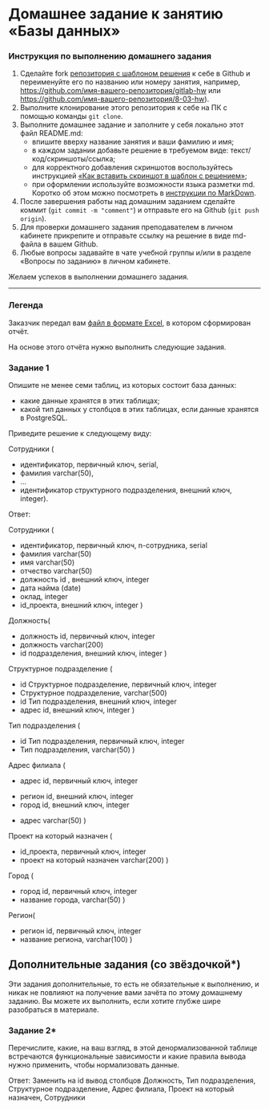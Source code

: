 # Домашнее задание к занятию «Базы данных»

### Инструкция по выполнению домашнего задания

1. Сделайте fork [репозитория c шаблоном решения](https://github.com/netology-code/sys-pattern-homework) к себе в Github и переименуйте его по названию или номеру занятия, например, https://github.com/имя-вашего-репозитория/gitlab-hw или https://github.com/имя-вашего-репозитория/8-03-hw).
2. Выполните клонирование этого репозитория к себе на ПК с помощью команды `git clone`.
3. Выполните домашнее задание и заполните у себя локально этот файл README.md:
   - впишите вверху название занятия и ваши фамилию и имя;
   - в каждом задании добавьте решение в требуемом виде: текст/код/скриншоты/ссылка;
   - для корректного добавления скриншотов воспользуйтесь инструкцией [«Как вставить скриншот в шаблон с решением»](https://github.com/netology-code/sys-pattern-homework/blob/main/screen-instruction.md);
   - при оформлении используйте возможности языка разметки md. Коротко об этом можно посмотреть в [инструкции по MarkDown](https://github.com/netology-code/sys-pattern-homework/blob/main/md-instruction.md).
4. После завершения работы над домашним заданием сделайте коммит (`git commit -m "comment"`) и отправьте его на Github (`git push origin`).
5. Для проверки домашнего задания преподавателем в личном кабинете прикрепите и отправьте ссылку на решение в виде md-файла в вашем Github.
6. Любые вопросы задавайте в чате учебной группы и/или в разделе «Вопросы по заданию» в личном кабинете.

Желаем успехов в выполнении домашнего задания.

---
### Легенда

Заказчик передал вам [файл в формате Excel](https://github.com/netology-code/sdb-homeworks/blob/main/resources/hw-12-1.xlsx), в котором сформирован отчёт. 

На основе этого отчёта нужно выполнить следующие задания.

### Задание 1

Опишите не менее семи таблиц, из которых состоит база данных:

- какие данные хранятся в этих таблицах;
- какой тип данных у столбцов в этих таблицах, если данные хранятся в PostgreSQL.

Приведите решение к следующему виду:

Сотрудники (

- идентификатор, первичный ключ, serial,
- фамилия varchar(50),
- ...
- идентификатор структурного подразделения, внешний ключ, integer).


Ответ:

Сотрудники (
- идентификатор, первичный ключ, n-сотрудника, serial
- фамилия varchar(50)
- имя varchar(50)
- отчество varchar(50)
- должность id , внешний ключ, integer
- дата найма (date)
- оклад, integer
- id_проекта, внешний ключ, integer
)

Должность(
- должность id, первичный ключ, integer
- должность varchar(200)
- id подразделения, внешний ключ, integer
)

 Структурное подразделение (
- id Структурное подразделение, первичный ключ, integer
- Структурное подразделение, varchar(500)
- id Тип подразделения, внешний ключ, integer
- адрес id, внешний ключ, integer
)

Тип подразделения (
- id Тип подразделения, первичный ключ, integer
- Тип подразделения, varchar(50) 
)

Адрес филиала (
- адрес id, первичный ключ, integer
* регион id, внешний ключ, integer
* город id, внешний ключ, integer 
- адрес varchar(50)
)

Проект на который назначен (
- id_проекта, первичный ключ, integer
- проект на который назначен varchar(200)
)

Город (
* город id, первичный ключ, integer
* название города, varchar(50)
)

Регион(
* регион id, первичный ключ, integer 
* название региона, varchar(100)
)






## Дополнительные задания (со звёздочкой*)
Эти задания дополнительные, то есть не обязательные к выполнению, и никак не повлияют на получение вами зачёта по этому домашнему заданию. Вы можете их выполнить, если хотите глубже шире разобраться в материале.


### Задание 2*

Перечислите, какие, на ваш взгляд, в этой денормализованной таблице встречаются функциональные зависимости и какие правила вывода нужно применить, чтобы нормализовать данные.

Ответ: Заменить на id вывод столбцов Должность, Тип подразделения, Структурное подразделение, Адрес филиала, Проект на который назначен, Сотрудники
